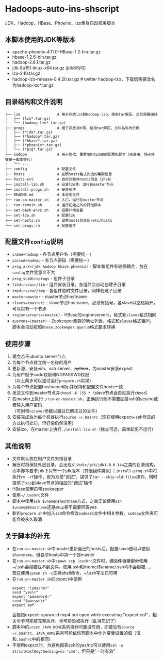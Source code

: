 # Hadoops-auto-ins-shscript
JDK、Hadoop、HBase、Phoenix、lzo集群自动部署脚本

## 本脚本使用的JDK等版本
- apache-phoenix-4.11.0-HBase-1.2-bin.tar.gz
- hbase-1.2.6-bin.tar.gz
- hadoop-2.8.1.tar.gz
- jdk-8u151-linux-x64.tar.gz (jdk8均可)
- lzo-2.10.tar.gz
- hadoop-lzo-release-0.4.20.tar.gz # twitter hadoop-lzo，下载后需要改名为hadoop-lzo*.tar.gz


## 目录结构和文件说明
```
├── lzo                 # 用于存放lzo和hadoop-lzo，使用tar解压，之后需要编译
|   ├── (lzo*.tar.gz)
|   └── (hadoop-lzo*.tar.gz)
├── progs               # 用于存放JDK等，使用tar解压，文件名称为示例
│   ├── (*jdk*.tar.gz)
│   ├── (*hadoop*.tar.gz)
│   ├── (*hbase*.tar.gz)
│   ├── (*phoenix*.tar.gz)
│   └── (*pig*.tar.gz)
├── sudopw              # 用于修改、重置NOPASSWD的配置和脚本（未使用，将来将被单一脚本替代）
│   └── ...
├── config              # 配置文件
├── hosts               # 按照hosts格式列出的集群信息
├── hosts-ext           # 自带的额外hosts信息（IPv6）
├── install-lzo.sh      # 安装lzo等，运行在master节点
├── install-progs.sh    # 安装组件
├── README.md           # 本说明文件
├── run-on-master.sh    # 入口，运行在master节点
├── run-remain.sh       # 运行初始之外的其他脚本
├── set-bash-envs.sh    # 设置环境变量
├── set-lzo.sh          # 配置lzo
├── set-hosts.sh        # 设置hosts信息到/etc/hosts
└── set-progs.sh        # 配置组件
```

## 配置文件`config`说明
- `uname=hadoop` - 各节点用户名（需要统一）
- `passwd=hadoop` - 各节点密码（需要统一）
- `prog_arr=(jdk hadoop hbase phoenix)` - 脚本和组件有较强耦合，放在`config`文件里意义不大
- `prog_subdir=progs` - 组件子目录
- `libdir=/usr/lib` - 组件安装目录，各组件会自动创建子目录
- `tmpdir=/var/tmp` - 各组件临时文件目录，同样创建子目录
- `master=master` - master节点hostname
- `slaves=(master)` - slave节点hostname，必须有括号，各slave以空格隔开，可以只有一个节点
- `regionservers=(master)` - HBase的regionservers，格式和`slaves`格式相同
- `quorums=(master)` - Zookeeper集群的地址列表，格式和`slaves`格式相同，脚本会自动按照`hbase.zookeeper.quorum`格式要求转换

## 使用步骤
1. 建立若干ubuntu server节点
2. 为每个节点建立统一名称的用户
3. 更新源，安装vim、ssh server、~~python~~，为master安装expect
4. 为用户赋予sudo权限和NOPASSWD权限  
（以上两步可以通过运行`prepare.sh`实现）
5. 为每个节点配置hostname和ip并保持和配置文件hosts一致
6. 发送文件到master节点并`chmod -R 755 *`（slave节点会自动执行`chmod`）
7. 在master上执行`./run-on-master.sh`，正确执行则不需要回答ssh的yes/no或者输入用户密码  
（可附带`nocover`参数以跳过已解压过的文件）
8. 安装完成后为每个机器执行`source ~/.bashrc`（现在使用expect+ssh登录的方式执行此句，但好像仍然没用）
9. 安装lzo，在master上执行`./install-lzo.sh`（独立可选，简单起见不运行）

## 其他说明
- 文件默认放在用户文件夹根目录
- 解压时将保持外层目录，会出现`$libdir/jdk/jdk1.8.0_144`之类的目录结构，而本脚本要求`jdk`下只有一个jdk版本（其他组件类似）；`install-prog.sh`中将执行`rm -rf`操作，但为方便“调试”，提供了`tar --skip-old-files`操作，同时提供了`scp`到slave节点的相应的“调试”操作
- HBase使用自带zookeeper
- 使用`~/.bashrc`文件
- 脚本中使用`ssh $uname@$hostname`方式，之后无论使用`ssh $uname@$hostname`还是`@$ip`都不需要回答yes
- 新的`prepare.sh`中加入`sed`命令修改`sudoers`文件中相关参数，`sudopw`文件夹可能会被永久取消

## 关于脚本的补充
- 在`run-on-master.sh`中master更新自己的hosts后，配置slave便可以使用`$hostname`，但要求hosts中第一个是master
- 在`run-on-master.sh`中`spawn scp .bashrc`文件时，~~源文件目录部分使用~/.ssh会报错找不到文件，使用.ssh和/home/$uname/.ssh均不会报错……~~ 现在使用`spawn sh -c`支持shell命令，~/.ssh写法已可用
- 在`run-on-master.sh`的expect中使用
    ```
    expect "(yes/no)"
    send "yes\r"
    expect "password:"
    send "$passwd\r"
    expect eof
    ```
    会报错expect: spawn id exp4 not open while executing "expect eof"，相关命令可能被完整执行，也可能没被执行（乱得忘记了）
- 脚本中的`unset JAVA_HOME`系列操作可能没有用，即使没有`source ~/.bashrc`，`JAVA_HOME`系列可能依然有脚本中作为变量设置的值（值和`.bashrc`中的相同）
- 不使用expect时，为避免回答ssh的yes/no可以使用`ssh -o StrictHostKeyChecking=no 'cmd'`，但只是“一时有效”
